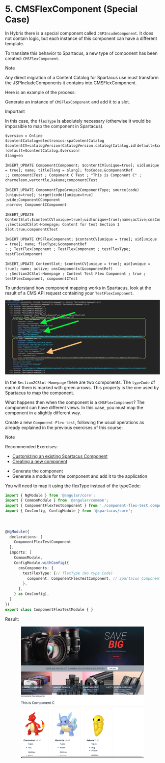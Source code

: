 # 5. CMSFlexComponent (Special Case)

In Hybris there is a special component called `JSPIncudeComponent`. It does not contain logic, but each instance of this component can have a different template.

To translate this behavior to Spartacus, a new type of component has been created: `CMSFlexComponent`.

> [!Note] 
> Any direct migration of a Content Catalog for Spartacus use must transform the JSPIncludeComponents it contains into CMSFlexComponent.

Here is an example of the process:

Generate an instance of `CMSFlexComponent` and add it to a slot.

> [!IMPORTANT] 
> In this case, the `flexType` is absolutely necessary (otherwise it would be impossible to map the component in Spartacus).

```impex
$version = Online  
$contentCatalog=electronics-spaContentCatalog  
$contentCV=catalogVersion(CatalogVersion.catalog(Catalog.id[default=$contentCatalog]),CatalogVersion.version[default=$version])[default=$contentCatalog:$version]  
$lang=en  
  
INSERT_UPDATE ComponentCComponent; $contentCV[unique=true]; uid[unique = true]; name; title[lang = $lang]; fooCodes;&componentRef  
;; componentCTest ; Component C Test ; "This is Component C" ; charmeleon,wartortle,kakuna;componentCTest  
  
INSERT_UPDATE ComponentTypeGroups2ComponentType; source(code)[unique=true]; target(code)[unique=true]  
;wide;ComponentCComponent  
;narrow; ComponentCComponent  
  
INSERT_UPDATE ContentSlot;$contentCV[unique=true];uid[unique=true];name;active;cmsComponents(&componentRef)  
;;Section2CSlot-Homepage; Content for test Section 1 Slot;true;componentCTest  
  
INSERT_UPDATE CMSFlexComponent; $contentCV[unique = true]; uid[unique = true]; name; flexType;&componentRef  
; ; TestFlexComponent ; TestFlexComponent ; testFlexType; testFlexComponent  
  
INSERT_UPDATE ContentSlot; $contentCV[unique = true]; uid[unique = true]; name; active; cmsComponents(&componentRef)  
; ;Section2CSlot-Homepage ; Content Test Flex Component ; true ; testFlexComponent, componentCTest
```

To understand how component mapping works in Spartacus, look at the result of a CMS API request containing your `TestFlexComponent`.

<div align="center">
  <img src="../../media/exercise-5/5-1.png"  alt="Browser Network Console" width="600px" />
</div>

In the `Section2CSlot-Homepage` there are two components. The `typeCode` of each of them is marked with green arrows. This property is the one used by Spartacus to map the component.

What happens then when the component is a `CMSFlexComponent`? The component can have different views. In this case, you must map the component in a slightly different way.

Create a new `Component-Flex-test`, following the usual operations as already explained in the previous exercises of this course:

> [!NOTE]
> Recommended Exercises:
> - [Customizing an existing Spartacus Component](./resources/docs/exercises/01-customizing-an-existing-spartacus-component.md)
> - [Creating a new component](./resources/docs/exercises/02-creating-a-new-component.md)

- Generate the component
- Generate a module for the component and add it to the application

You will need to map it using the flexType instead of the typeCode:

```ts
import { NgModule } from '@angular/core';
import { CommonModule } from '@angular/common';
import { ComponentFlexTestComponent } from './component-flex-test.component';
import { CmsConfig, ConfigModule } from '@spartacus/core';



@NgModule({
  declarations: [
    ComponentFlexTestComponent
  ],
  imports: [
    CommonModule,
    ConfigModule.withConfig({
      cmsComponents: {
        testFlexType: {// flexType (No type Code)
          component: ComponentFlexTestComponent, // Spartacus Component
        },
      },
    } as CmsConfig),
  ]
})
export class ComponentFlexTestModule { }
```

Result:
<div align="center">
  <img src="../../media/exercise-5/5-2.png"  alt="Component result" width="400px" />
</div>
